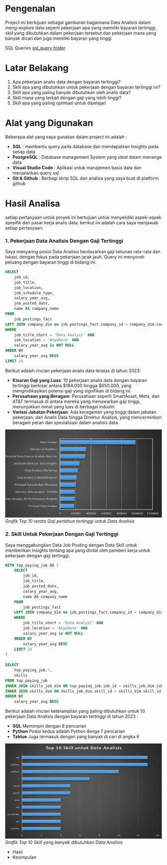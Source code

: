 # Pengenalan
Project ini bertujuan sebagai gambaran bagaimana Data Analisis dalam meng-explore data seperti pekerjaan apa yang memiliki bayaran tertinggi, skill yang dibutuhkan dalam pekerjaan tersebut dan pekerjaan mana yang banyak dicari dan juga memiliki bayaran yang tinggi

SQL Queries [sql_query folder](/sql_query/)

# Latar Belakang

1. Apa pekerjaan analis data dengan bayaran tertinggi?
2. Skill apa yang dibutuhkan untuk pekerjaan dengan bayaran tertinggi ini?
3. Skill apa yang paling banyak dibutuhkan oleh analis data?
4. Skill mana yang terkait dengan gaji yang lebih tinggi?
5. Skill apa yang paling optimasl untuk dipelajari

# Alat yang Digunakan

Beberapa alat yang saya gunakan dalam project ini adalah :

- **SQL** : membantu query pada database dan mendapatkan Insights pada setiap data
- **PostgreSQL** : Database management System yang ideal dalam menange data
- **Visual Studio Code** :  Aplikasi untuk manajemen basis data dan menjalankan query sql
- **Git & Github** : Berbagi skrip SQL dan analisa yang saya buat di platform github


# Hasil Analisa
setiap pertanyaan untuk proyek ini bertujuan untuk menyelidiki aspek-aspek spesifik dari pasar kerja analis data. berikut ini adalah cara saya menjawab setiap pertanyaan:

### 1. Pekerjaan Data Analisis Dengan Gaji Tertinggi
Saya menyaring posisi Data Analisis berdasarkan gaji tahunan rata-rata dan lokasi, dengan fokus pada pekerjaan jarak jauh. Query ini menyoroti peluang dengan bayaran tinggi di bidang ini.

```sql
SELECT  
    job_id,
    job_title,
    job_location,
    job_schedule_type,
    salary_year_avg,
    job_posted_date,
    name AS company_name
FROM
    job_postings_fact 
LEFT JOIN company_dim on job_postings_fact.company_id = company_dim.company_id
WHERE
    job_title_short = 'Data Analyst' AND
    job_location = 'Anywhere' AND
    salary_year_avg is NOT NULL
ORDER BY
    salary_year_avg DESC
LIMIT 20
```
Berikut adalah rincian pekerjaan analis data teratas di tahun 2023:

- **Kisaran Gaji yang Luas**: 10 pekerjaan analis data dengan bayaran tertinggi berkisar antara $184.000 hingga $650.000, yang mengindikasikan potensi gaji yang signifikan di bidang ini.
- **Perusahaan yang Beragam**: Perusahaan seperti SmartAsset, Meta, dan AT&T termasuk di antara mereka yang menawarkan gaji tinggi, menunjukkan minat yang luas di berbagai industri.
- **Variasi Jabatan Pekerjaan**: Ada keragaman yang tinggi dalam jabatan pekerjaan, dari Analis Data hingga Direktur Analisis, yang mencerminkan beragam peran dan spesialisasi dalam analisis data.

![Top_average_salaries_for_data_analyst_in_2023](picture\Top_average_salaries_for_data_analyst_in_2023.png)
*Grafik Top 10 rerata Gaji pertahun tertinggi untuk Data Analisis*

### 2. Skill Untuk Pekerjaan Dengan Gaji Tertinggi

Saya menggabungkan Data Job Posting dengan Data Skill untuk memberikan Insights tentang apa yang dinilai oleh pemberi kerja untuk pekerjaan dengan gaji tertinggi.
```sql
WITH top_paying_job AS (
    SELECT  
        job_id,
        job_title,
        job_posted_date,
        salary_year_avg,
        name AS company_name
    FROM
        job_postings_fact 
    LEFT JOIN company_dim on job_postings_fact.company_id = company_dim.company_id
    WHERE
        job_title_short = 'Data Analyst' AND
        job_location = 'Anywhere' AND
        salary_year_avg is NOT NULL
    ORDER BY
        salary_year_avg DESC
    LIMIT 20
)

SELECT 
    top_paying_job.*,
    skills
FROM top_paying_job
INNER JOIN skills_job_dim ON top_paying_job.job_id = skills_job_dim.job_id
INNER JOIN skills_dim ON skills_job_dim.skill_id = skills_dim.skill_id
ORDER BY
    salary_year_avg DESC
```
Berikut adalah rincian keterampilan yang paling dibutuhkan untuk 10 pekerjaan Data Analisis dengan bayaran tertinggi di tahun 2023 :

- **SQL** Memimpin dengan 8 pencarian
- **Python** Posisi kedua adalah Python denga 7 pencarian
- **Tablue** Juga termasuk dengan yang banyak di cari di angka 6 

![Top_Required_skills_for_data_analyst_in_2023](picture\Top_Required_skills_for_data_analyst_in_2023.png)
*Grafik Top 10 Skill yang banyak dibutuhkan Data Analisis*



- Hasil
- Kesimpulan